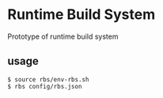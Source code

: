 # Runtime Build System
Prototype of runtime build system

## usage
```
$ source rbs/env-rbs.sh
$ rbs config/rbs.json
```
